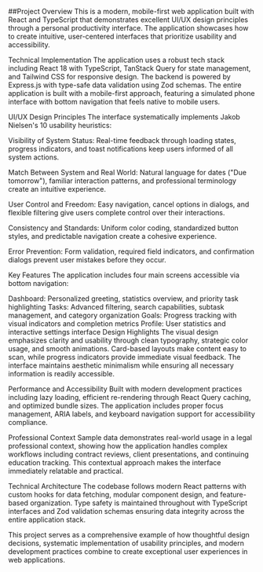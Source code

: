 ##Project Overview
This is a modern, mobile-first web application built with React and TypeScript that demonstrates excellent UI/UX design principles through a personal productivity interface. The application showcases how to create intuitive, user-centered interfaces that prioritize usability and accessibility.

Technical Implementation
The application uses a robust tech stack including React 18 with TypeScript, TanStack Query for state management, and Tailwind CSS for responsive design. The backend is powered by Express.js with type-safe data validation using Zod schemas. The entire application is built with a mobile-first approach, featuring a simulated phone interface with bottom navigation that feels native to mobile users.

UI/UX Design Principles
The interface systematically implements Jakob Nielsen's 10 usability heuristics:

Visibility of System Status: Real-time feedback through loading states, progress indicators, and toast notifications keep users informed of all system actions.

Match Between System and Real World: Natural language for dates ("Due tomorrow"), familiar interaction patterns, and professional terminology create an intuitive experience.

User Control and Freedom: Easy navigation, cancel options in dialogs, and flexible filtering give users complete control over their interactions.

Consistency and Standards: Uniform color coding, standardized button styles, and predictable navigation create a cohesive experience.

Error Prevention: Form validation, required field indicators, and confirmation dialogs prevent user mistakes before they occur.

Key Features
The application includes four main screens accessible via bottom navigation:

Dashboard: Personalized greeting, statistics overview, and priority task highlighting
Tasks: Advanced filtering, search capabilities, subtask management, and category organization
Goals: Progress tracking with visual indicators and completion metrics
Profile: User statistics and interactive settings interface
Design Highlights
The visual design emphasizes clarity and usability through clean typography, strategic color usage, and smooth animations. Card-based layouts make content easy to scan, while progress indicators provide immediate visual feedback. The interface maintains aesthetic minimalism while ensuring all necessary information is readily accessible.

Performance and Accessibility
Built with modern development practices including lazy loading, efficient re-rendering through React Query caching, and optimized bundle sizes. The application includes proper focus management, ARIA labels, and keyboard navigation support for accessibility compliance.

Professional Context
Sample data demonstrates real-world usage in a legal professional context, showing how the application handles complex workflows including contract reviews, client presentations, and continuing education tracking. This contextual approach makes the interface immediately relatable and practical.

Technical Architecture
The codebase follows modern React patterns with custom hooks for data fetching, modular component design, and feature-based organization. Type safety is maintained throughout with TypeScript interfaces and Zod validation schemas ensuring data integrity across the entire application stack.

This project serves as a comprehensive example of how thoughtful design decisions, systematic implementation of usability principles, and modern development practices combine to create exceptional user experiences in web applications.
